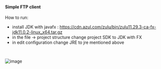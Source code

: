 #### Simple FTP client 
How to run:
- install JDK with javafx : https://cdn.azul.com/zulu/bin/zulu11.29.3-ca-fx-jdk11.0.2-linux_x64.tar.gz
- in the file -> project structure change project SDK to JDK with FX
- in edit configuration change JRE to jre mentioned above

<br/>


![image](https://user-images.githubusercontent.com/22987951/104095669-723c6780-5298-11eb-94c0-0e8d42e624d6.png)
